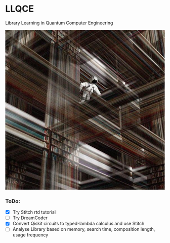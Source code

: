 # LLQCE
Library Learning in Quantum Computer Engineering

![quantum library](image.png)

### ToDo:
- [x] Try Stitch rtd tutorial
- [ ] Try DreamCoder
- [x] Convert Qiskit circuits to typed-lambda calculus and use Stitch
- [ ] Analyse Library based on memory, search time, composition length, usage frequency

